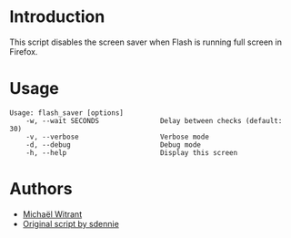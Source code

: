 Introduction
============

This script disables the screen saver when Flash is running full screen in Firefox.

Usage
=====

    Usage: flash_saver [options]
        -w, --wait SECONDS               Delay between checks (default: 30)
        -v, --verbose                    Verbose mode
        -d, --debug                      Debug mode
        -h, --help                       Display this screen

Authors
=======
* [Michaël Witrant](http://michael.witrant.com/)
* [Original script by sdennie](http://ubuntuforums.org/showthread.php?t=1090393)
